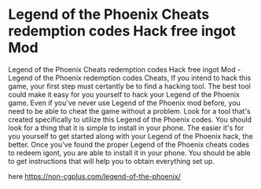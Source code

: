 # Legend of the Phoenix Cheats redemption codes Hack free ingot Mod

Legend of the Phoenix Cheats redemption codes Hack free ingot Mod - Legend of the Phoenix redemption codes Cheats, If you intend to hack this game, your first step must certantly be to find a hacking tool. The best tool could make it easy for you yourself to hack your Legend of the Phoenix game. Even if you've never use Legend of the Phoenix mod before, you need to be able to cheat the game without a problem. Look for a tool that's created specifically to utilize this Legend of the Phoenix codes. You should look for a thing that it is simple to install in your phone. The easier it's for you yourself to get started along with your Legend of the Phoenix hack, the better. Once you've found the proper Legend of the Phoenix cheats codes to redeem igont, you are able to install it in your phone. You should be able to get instructions that will help you to obtain everything set up.

here https://non-cgplus.com/legend-of-the-phoenix/
